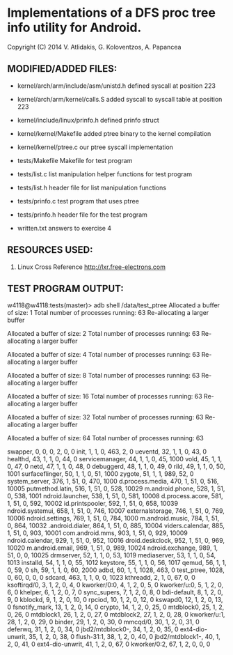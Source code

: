 Implementations of a DFS proc tree info utility for Android.
==
Copyright (C) 2014 V. Atlidakis, G. Koloventzos, A. Papancea

## MODIFIED/ADDED FILES:

- kernel/arch/arm/include/asm/unistd.h
  defined syscall at position 223

- kernel/arch/arm/kernel/calls.S
  added syscall to syscall table at position 223

- kernel/include/linux/prinfo.h
  defined prinfo struct

- kernel/kernel/Makefile
  added ptree binary to the kernel compilation

- kernel/kernel/ptree.c
  our ptree syscall implementation

- tests/Makefile
  Makefile for test program

- tests/list.c
  list manipulation helper functions for test program

- tests/list.h
  header file for list manipulation functions

- tests/prinfo.c
  test program that uses ptree

- tests/prinfo.h
  header file for the test program

- written.txt
  answers to exercise 4

## RESOURCES USED:

1. Linux Cross Reference
   http://lxr.free-electrons.com

## TEST PROGRAM OUTPUT:

w4118@w4118:tests(master)> adb shell /data/test_ptree
Allocated a buffer of size: 1
Total number of processes running: 63
Re-allocating a larger buffer

Allocated a buffer of size: 2
Total number of processes running: 63
Re-allocating a larger buffer

Allocated a buffer of size: 4
Total number of processes running: 63
Re-allocating a larger buffer

Allocated a buffer of size: 8
Total number of processes running: 63
Re-allocating a larger buffer

Allocated a buffer of size: 16
Total number of processes running: 63
Re-allocating a larger buffer

Allocated a buffer of size: 32
Total number of processes running: 63
Re-allocating a larger buffer

Allocated a buffer of size: 64
Total number of processes running: 63


swapper, 0, 0, 0, 2, 0, 0
	init, 1, 1, 0, 463, 2, 0
		ueventd, 32, 1, 1, 0, 43, 0
		healthd, 43, 1, 1, 0, 44, 0
		servicemanager, 44, 1, 1, 0, 45, 1000
		vold, 45, 1, 1, 0, 47, 0
		netd, 47, 1, 1, 0, 48, 0
		debuggerd, 48, 1, 1, 0, 49, 0
		rild, 49, 1, 1, 0, 50, 1001
		surfaceflinger, 50, 1, 1, 0, 51, 1000
		zygote, 51, 1, 1, 989, 52, 0
			system_server, 376, 1, 51, 0, 470, 1000
			d.process.media, 470, 1, 51, 0, 516, 10005
			putmethod.latin, 516, 1, 51, 0, 528, 10029
			m.android.phone, 528, 1, 51, 0, 538, 1001
			ndroid.launcher, 538, 1, 51, 0, 581, 10008
			d.process.acore, 581, 1, 51, 0, 592, 10002
			id.printspooler, 592, 1, 51, 0, 658, 10039
			ndroid.systemui, 658, 1, 51, 0, 746, 10007
			externalstorage, 746, 1, 51, 0, 769, 10006
			ndroid.settings, 769, 1, 51, 0, 784, 1000
			m.android.music, 784, 1, 51, 0, 864, 10032
			.android.dialer, 864, 1, 51, 0, 885, 10004
			viders.calendar, 885, 1, 51, 0, 903, 10001
			com.android.mms, 903, 1, 51, 0, 929, 10009
			ndroid.calendar, 929, 1, 51, 0, 952, 10016
			droid.deskclock, 952, 1, 51, 0, 969, 10020
			m.android.email, 969, 1, 51, 0, 989, 10024
			ndroid.exchange, 989, 1, 51, 0, 0, 10025
		drmserver, 52, 1, 1, 0, 53, 1019
		mediaserver, 53, 1, 1, 0, 54, 1013
		installd, 54, 1, 1, 0, 55, 1012
		keystore, 55, 1, 1, 0, 56, 1017
		qemud, 56, 1, 1, 0, 59, 0
		sh, 59, 1, 1, 0, 60, 2000
		adbd, 60, 1, 1, 1028, 463, 0
			test_ptree, 1028, 0, 60, 0, 0, 0
		sdcard, 463, 1, 1, 0, 0, 1023
	kthreadd, 2, 1, 0, 67, 0, 0
		ksoftirqd/0, 3, 1, 2, 0, 4, 0
		kworker/0:0, 4, 1, 2, 0, 5, 0
		kworker/u:0, 5, 1, 2, 0, 6, 0
		khelper, 6, 1, 2, 0, 7, 0
		sync_supers, 7, 1, 2, 0, 8, 0
		bdi-default, 8, 1, 2, 0, 9, 0
		kblockd, 9, 1, 2, 0, 10, 0
		rpciod, 10, 1, 2, 0, 12, 0
		kswapd0, 12, 1, 2, 0, 13, 0
		fsnotify_mark, 13, 1, 2, 0, 14, 0
		crypto, 14, 1, 2, 0, 25, 0
		mtdblock0, 25, 1, 2, 0, 26, 0
		mtdblock1, 26, 1, 2, 0, 27, 0
		mtdblock2, 27, 1, 2, 0, 28, 0
		kworker/u:1, 28, 1, 2, 0, 29, 0
		binder, 29, 1, 2, 0, 30, 0
		mmcqd/0, 30, 1, 2, 0, 31, 0
		deferwq, 31, 1, 2, 0, 34, 0
		jbd2/mtdblock0-, 34, 1, 2, 0, 35, 0
		ext4-dio-unwrit, 35, 1, 2, 0, 38, 0
		flush-31:1, 38, 1, 2, 0, 40, 0
		jbd2/mtdblock1-, 40, 1, 2, 0, 41, 0
		ext4-dio-unwrit, 41, 1, 2, 0, 67, 0
		kworker/0:2, 67, 1, 2, 0, 0, 0
